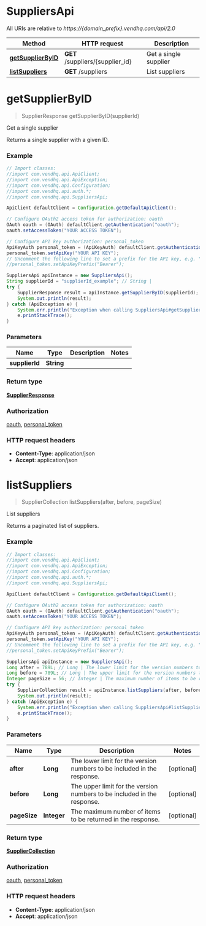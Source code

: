 # SuppliersApi

All URIs are relative to *https://{domain_prefix}.vendhq.com/api/2.0*

Method | HTTP request | Description
------------- | ------------- | -------------
[**getSupplierByID**](SuppliersApi.md#getSupplierByID) | **GET** /suppliers/{supplier_id} | Get a single supplier
[**listSuppliers**](SuppliersApi.md#listSuppliers) | **GET** /suppliers | List suppliers


<a name="getSupplierByID"></a>
# **getSupplierByID**
> SupplierResponse getSupplierByID(supplierId)

Get a single supplier

Returns a single supplier with a given ID.

### Example
```java
// Import classes:
//import com.vendhq.api.ApiClient;
//import com.vendhq.api.ApiException;
//import com.vendhq.api.Configuration;
//import com.vendhq.api.auth.*;
//import com.vendhq.api.SuppliersApi;

ApiClient defaultClient = Configuration.getDefaultApiClient();

// Configure OAuth2 access token for authorization: oauth
OAuth oauth = (OAuth) defaultClient.getAuthentication("oauth");
oauth.setAccessToken("YOUR ACCESS TOKEN");

// Configure API key authorization: personal_token
ApiKeyAuth personal_token = (ApiKeyAuth) defaultClient.getAuthentication("personal_token");
personal_token.setApiKey("YOUR API KEY");
// Uncomment the following line to set a prefix for the API key, e.g. "Bearer" (defaults to null)
//personal_token.setApiKeyPrefix("Bearer");

SuppliersApi apiInstance = new SuppliersApi();
String supplierId = "supplierId_example"; // String | 
try {
    SupplierResponse result = apiInstance.getSupplierByID(supplierId);
    System.out.println(result);
} catch (ApiException e) {
    System.err.println("Exception when calling SuppliersApi#getSupplierByID");
    e.printStackTrace();
}
```

### Parameters

Name | Type | Description  | Notes
------------- | ------------- | ------------- | -------------
 **supplierId** | **String**|  |

### Return type

[**SupplierResponse**](SupplierResponse.md)

### Authorization

[oauth](../README.md#oauth), [personal_token](../README.md#personal_token)

### HTTP request headers

 - **Content-Type**: application/json
 - **Accept**: application/json

<a name="listSuppliers"></a>
# **listSuppliers**
> SupplierCollection listSuppliers(after, before, pageSize)

List suppliers

Returns a paginated list of suppliers.

### Example
```java
// Import classes:
//import com.vendhq.api.ApiClient;
//import com.vendhq.api.ApiException;
//import com.vendhq.api.Configuration;
//import com.vendhq.api.auth.*;
//import com.vendhq.api.SuppliersApi;

ApiClient defaultClient = Configuration.getDefaultApiClient();

// Configure OAuth2 access token for authorization: oauth
OAuth oauth = (OAuth) defaultClient.getAuthentication("oauth");
oauth.setAccessToken("YOUR ACCESS TOKEN");

// Configure API key authorization: personal_token
ApiKeyAuth personal_token = (ApiKeyAuth) defaultClient.getAuthentication("personal_token");
personal_token.setApiKey("YOUR API KEY");
// Uncomment the following line to set a prefix for the API key, e.g. "Bearer" (defaults to null)
//personal_token.setApiKeyPrefix("Bearer");

SuppliersApi apiInstance = new SuppliersApi();
Long after = 789L; // Long | The lower limit for the version numbers to be included in the response.
Long before = 789L; // Long | The upper limit for the version numbers to be included in the response.
Integer pageSize = 56; // Integer | The maximum number of items to be returned in the response.
try {
    SupplierCollection result = apiInstance.listSuppliers(after, before, pageSize);
    System.out.println(result);
} catch (ApiException e) {
    System.err.println("Exception when calling SuppliersApi#listSuppliers");
    e.printStackTrace();
}
```

### Parameters

Name | Type | Description  | Notes
------------- | ------------- | ------------- | -------------
 **after** | **Long**| The lower limit for the version numbers to be included in the response. | [optional]
 **before** | **Long**| The upper limit for the version numbers to be included in the response. | [optional]
 **pageSize** | **Integer**| The maximum number of items to be returned in the response. | [optional]

### Return type

[**SupplierCollection**](SupplierCollection.md)

### Authorization

[oauth](../README.md#oauth), [personal_token](../README.md#personal_token)

### HTTP request headers

 - **Content-Type**: application/json
 - **Accept**: application/json


